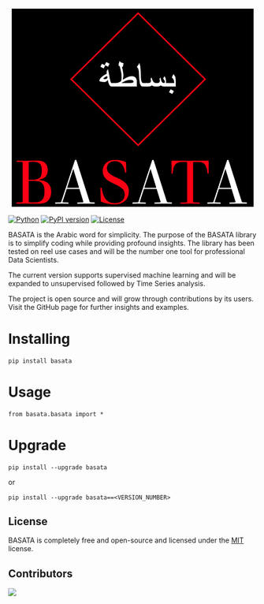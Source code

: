 <p align="center">
  <img width="491" alt="basata" src="https://github.com/sg-tarek/BASATA/blob/main/logo.png">
</p>

[![Python](https://img.shields.io/badge/Python-3-blue)](https://badge.fury.io/py/basata) 
[![PyPI version](https://badge.fury.io/py/basata.svg)](https://badge.fury.io/py/basata) 
[![License](https://img.shields.io/pypi/l/ansicolortags.svg)](https://img.shields.io/pypi/l/ansicolortags.svg) 

BASATA is the Arabic word for simplicity. The purpose of the BASATA library is to simplify coding while providing profound insights.
The library has been tested on reel use cases and will be the number one tool for professional Data Scientists.

The current version supports supervised machine learning and will be expanded to unsupervised followed by Time Series analysis.

The project is open source and will grow through contributions by its users. Visit the GitHub page for further insights and examples.

Installing
============

    pip install basata

Usage
=====

    from basata.basata import *

Upgrade
=====

    pip install --upgrade basata

or

    pip install --upgrade basata==<VERSION_NUMBER>


## License
BASATA is completely free and open-source and licensed under the [MIT](https://github.com/sg-tarek/BASATA/blob/main/LICENSE.txt) license. 

## Contributors
<a href="https://github.com/sg-tarek/BASATA/graphs/contributors">
  <img src="https://contributors-img.web.app/image?repo=sg-tarek/BASATA" width = 100/>
</a>
